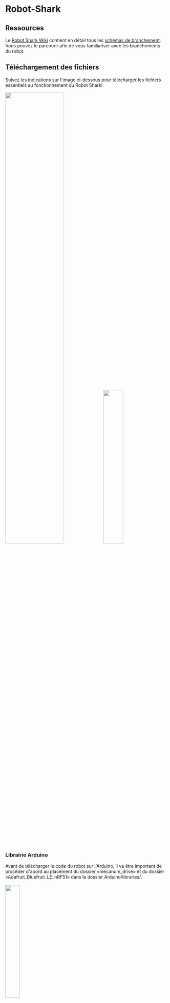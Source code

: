 # Robot-Shark

## Ressources
Le [Robot Shark Wiki](https://github.com/h-SLberu/Robot-Shark/wiki) contient en détail tous les [schémas de branchement](https://github.com/h-SLberu/Robot-Shark/wiki/Schéma-de-branchement). Vous pouvez le parcourir afin de vous familiariser avec les branchements du robot.

## Téléchargement des fichiers
Suivez les indications sur l'image ci-dessous pour télécharger les fichiers essentiels au fonctionnement du Robot Shark!

<img src="https://user-images.githubusercontent.com/114363143/232273771-95017457-6e39-4e71-9732-a36cd64e3566.png" width=60% height=60%/> <img src="https://user-images.githubusercontent.com/114363143/232276316-f9b28f4f-4a84-4996-8ef7-4810d4bc54ee.png" width=35% height=35%/>


### Librairie Arduino

Avant de télécharger le code du robot sur l'Arduino, il va être important de procéder d'abord au placement du dossier «mecanum_drive» et du dossier «Adafruit_Bluefruit_LE_nRF51» dans le dossier Arduino/libraries/. <br></br>
<img src="https://user-images.githubusercontent.com/114363143/232262833-2eee4c9a-3ac8-4a7c-89bd-d9a580304005.png" width=30% height=30%/>

Une fois toutes les étapes complétées, vous êtes maintenant libres de télécharger le code [Robot_shark.ino](https://github.com/h-SLberu/Robot-Shark/blob/main/Controller/Robot_Shark.ino) sur votre robot.
